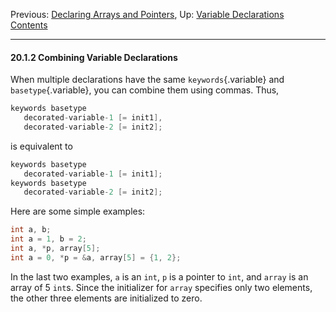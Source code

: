 Previous: [Declaring Arrays and
Pointers](Declaring-Arrays-and-Pointers.md), Up: [Variable
Declarations](Variable-Declarations.md)  
[Contents](index.md#SEC_Contents "Table of contents")  

------------------------------------------------------------------------


#### 20.1.2 Combining Variable Declarations 


When multiple declarations have the same `keywords`{.variable} and
`basetype`{.variable}, you can combine them using commas. Thus,

``` C
keywords basetype
   decorated-variable-1 [= init1],
   decorated-variable-2 [= init2];
```

is equivalent to

``` C
keywords basetype
   decorated-variable-1 [= init1];
keywords basetype
   decorated-variable-2 [= init2];
```

Here are some simple examples:

``` C
int a, b;
int a = 1, b = 2;
int a, *p, array[5];
int a = 0, *p = &a, array[5] = {1, 2};
```

In the last two examples, `a` is an `int`, `p` is a pointer to `int`,
and `array` is an array of 5 `int`s. Since the initializer for `array`
specifies only two elements, the other three elements are initialized to
zero.
